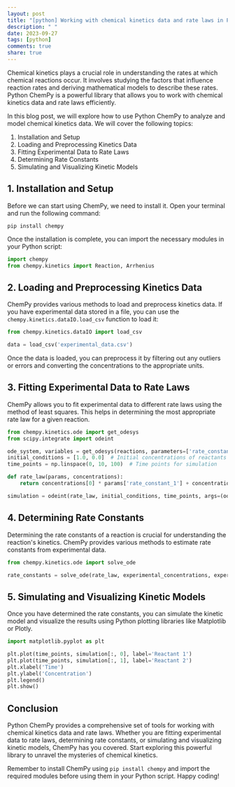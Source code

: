```yaml
---
layout: post
title: "[python] Working with chemical kinetics data and rate laws in Python ChemPy"
description: " "
date: 2023-09-27
tags: [python]
comments: true
share: true
---
```


Chemical kinetics plays a crucial role in understanding the rates at which chemical reactions occur. It involves studying the factors that influence reaction rates and deriving mathematical models to describe these rates. Python ChemPy is a powerful library that allows you to work with chemical kinetics data and rate laws efficiently.

In this blog post, we will explore how to use Python ChemPy to analyze and model chemical kinetics data. We will cover the following topics:

1. Installation and Setup
2. Loading and Preprocessing Kinetics Data
3. Fitting Experimental Data to Rate Laws
4. Determining Rate Constants
5. Simulating and Visualizing Kinetic Models

## 1. Installation and Setup

Before we can start using ChemPy, we need to install it. Open your terminal and run the following command:

```
pip install chempy
```

Once the installation is complete, you can import the necessary modules in your Python script:

```python
import chempy
from chempy.kinetics import Reaction, Arrhenius
```

## 2. Loading and Preprocessing Kinetics Data

ChemPy provides various methods to load and preprocess kinetics data. If you have experimental data stored in a file, you can use the `chempy.kinetics.dataIO.load_csv` function to load it:

```python
from chempy.kinetics.dataIO import load_csv

data = load_csv('experimental_data.csv')
```

Once the data is loaded, you can preprocess it by filtering out any outliers or errors and converting the concentrations to the appropriate units.

## 3. Fitting Experimental Data to Rate Laws

ChemPy allows you to fit experimental data to different rate laws using the method of least squares. This helps in determining the most appropriate rate law for a given reaction.

```python
from chempy.kinetics.ode import get_odesys
from scipy.integrate import odeint

ode_system, variables = get_odesys(reactions, parameters=['rate_constant_1', 'rate_constant_2'])
initial_conditions = [1.0, 0.0]  # Initial concentrations of reactants
time_points = np.linspace(0, 10, 100)  # Time points for simulation

def rate_law(params, concentrations):
    return concentrations[0] * params['rate_constant_1'] + concentrations[1] * params['rate_constant_2']

simulation = odeint(rate_law, initial_conditions, time_points, args=(ode_system,))
```

## 4. Determining Rate Constants

Determining the rate constants of a reaction is crucial for understanding the reaction's kinetics. ChemPy provides various methods to estimate rate constants from experimental data.

```python
from chempy.kinetics.ode import solve_ode

rate_constants = solve_ode(rate_law, experimental_concentrations, experimental_time_points)
```

## 5. Simulating and Visualizing Kinetic Models

Once you have determined the rate constants, you can simulate the kinetic model and visualize the results using Python plotting libraries like Matplotlib or Plotly.

```python
import matplotlib.pyplot as plt

plt.plot(time_points, simulation[:, 0], label='Reactant 1')
plt.plot(time_points, simulation[:, 1], label='Reactant 2')
plt.xlabel('Time')
plt.ylabel('Concentration')
plt.legend()
plt.show()
```

## Conclusion

Python ChemPy provides a comprehensive set of tools for working with chemical kinetics data and rate laws. Whether you are fitting experimental data to rate laws, determining rate constants, or simulating and visualizing kinetic models, ChemPy has you covered. Start exploring this powerful library to unravel the mysteries of chemical kinetics.

Remember to install ChemPy using `pip install chempy` and import the required modules before using them in your Python script. Happy coding!